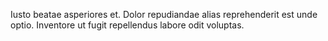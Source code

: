 Iusto beatae asperiores et. Dolor repudiandae alias reprehenderit est unde optio. Inventore ut fugit repellendus labore odit voluptas.